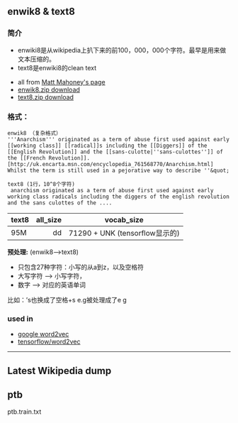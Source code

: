 ##  enwik8 & text8

### 简介
- enwiki8是从wikipedia上扒下来的前100，000，000个字符。最早是用来做文本压缩的。
- text8是enwiki8的clean text


* all from [Matt Mahoney's page](http://mattmahoney.net/dc/textdata.html)
* [enwik8.zip download](http://mattmahoney.net/dc/enwik8.zip)
* [text8.zip download](http://mattmahoney.net/dc/text8.zip )



### 格式：


    enwik8 （复杂格式）
	'''Anarchism''' originated as a term of abuse first used against early [[working class]] [[radical]]s including the [[Diggers]] of the [[English Revolution]] and the [[sans-culotte|''sans-culottes'']] of the [[French Revolution]].[http://uk.encarta.msn.com/encyclopedia_761568770/Anarchism.html] Whilst the term is still used in a pejorative way to describe ''&quot;

    text8 (1行，10^8个字符)
	 anarchism originated as a term of abuse first used against early working class radicals including the diggers of the english revolution and the sans culottes of the ....


| text8 | all_size | vocab_size | 
| :---- | --------:| :--: |
| 95M | dd | 71290  + UNK (tensorflow显示的) |


**预处理:** (enwik8-->text8)

* 只包含27种字符：小写的从a到z，以及空格符
* 大写字符 --> 小写字符，
* 数字 --> 对应的英语单词

比如：’s也换成了空格+s  e.g被处理成了e g

### used in
* [google word2vec](https://code.google.com/archive/p/word2vec/)
* [tensorflow/word2vec](https://www.tensorflow.org/tutorials/word2vec)








------------


## Latest Wikipedia dump


##



## ptb

ptb.train.txt